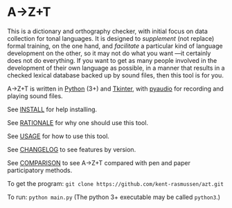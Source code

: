 # A→Z+T

This is a dictionary and orthography checker, with initial focus on data collection for tonal languages. It is designed to *supplement* (not replace) formal training, on the one hand, and *facilitate* a particular kind of language development on the other, so it may not do what you want —it certainly does not do everything. If you want to get as many people involved in the development of their own language as possible, in a manner that results in a checked lexical database backed up by sound files, then this tool is for you.

A→Z+T is written in [Python](https://python.org) (3+) and [Tkinter](https://docs.python.org/3/library/tkinter.html), with [pyaudio](https://pypi.org/project/PyAudio/) for recording and playing sound files.

See [INSTALL](INSTALL.md) for help installing.

See [RATIONALE](RATIONALE.md) for why one should use this tool.

See [USAGE](USAGE.md) for how to use this tool.

See [CHANGELOG](CHANGELOG.md) to see features by version.

See [COMPARISON](COMPARISON.md) to see A→Z+T compared with pen and paper participatory methods.

To get the program: `git clone https://github.com/kent-rasmussen/azt.git`

To run: `python main.py` (The python 3+ executable may be called `python3`.)
